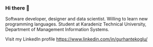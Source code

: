 ### Hi there 🤙

Software developer, designer and data scientist. Willing to learn new programming languages. Student at Karadeniz Technical University, Department of Management Information Systems.

Visit my LinkedIn profile
https://www.linkedin.com/in/gurhantekoglu/
